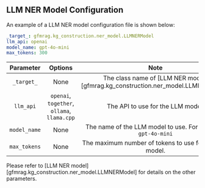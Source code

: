## LLM NER Model Configuration

An example of a LLM NER model configuration file is shown below:

```yaml
_target_: gfmrag.kg_construction.ner_model.LLMNERModel
llm_api: openai
model_name: gpt-4o-mini
max_tokens: 300
```

|  Parameter   |                       Options                       |                                      Note                                       |
| :----------: | :-------------------------------------------------: | :-----------------------------------------------------------------------------: |
|  `_target_`  |                        None                         | The class name of [LLM NER model][gfmrag.kg_construction.ner_model.LLMNERModel] |
|  `llm_api`   | ``openai``, ``together``, ``ollama``, ``llama.cpp`` |                        The API to use for the LLM model.                        |
| `model_name` |                        None                         |          The name of the LLM model to use. For example, `gpt-4o-mini`           |
| `max_tokens` |                        None                         |             The maximum number of tokens to use for the LLM model.              |

Please refer to [LLM NER model][gfmrag.kg_construction.ner_model.LLMNERModel] for details on the other parameters.
